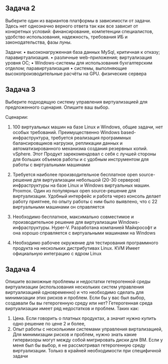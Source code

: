 ## Задача 2
Выберите один из вариантов платформы в зависимости от задачи. Здесь нет однозначно верного ответа так как все зависит от конкретных условий: финансирование, компетенции специалистов, удобство использования, надежность, требования ИБ и законодательства, фазы луны.

Задачи:
•	высоконагруженная база данных MySql, критичная к отказу;
паравиртуализация. 
•	различные web-приложения;
виртуализация уровня ОС;
•	Windows-системы для использования бухгалтерским отделом;
паравиртуализация
•	системы, выполняющие высокопроизводительные расчёты на GPU.
физические сервера

## Задача 3

Выберите подходящую систему управления виртуализацией для предложенного сценария. Опишите ваш выбор.

Сценарии:
1.	100 виртуальных машин на базе Linux и Windows, общие задачи, нет особых требований. Преимущественно Windows based-инфраструктура, требуется реализация программных балансировщиков нагрузки, репликации данных и автоматизированного механизма создания резервных копий. 
vSphere. Этот Продукт зарекомендовал с себя с лучшей стороны для больших объемов работы и с удобным инструментом для работы с виртуальными машинами

2.	Требуется наиболее производительное бесплатное open source-решение для виртуализации небольшой (20-30 серверов) инфраструктуры на базе Linux и Windows виртуальных машин.
 Proxmox. Один из популярных open source-решение для виртуализации. Удобный интерфейс и работа через консоль делает работу приятнее, по опыту работы с ним было выявлено, что с 22 виртуальными машинами он справляется

3.	Необходимо бесплатное, максимально совместимое и производительное решение для виртуализации Windows-инфраструктуры.
Hyper-V. Разработана компанией Майкрософт и она хорошо справляется с виртуальными машинами на Windows

4.	Необходимо рабочее окружение для тестирования программного продукта на нескольких дистрибутивах Linux.
KVM Имеет официальную интеграцию с ядром Linux

## Задача 4
Опишите возможные проблемы и недостатки гетерогенной среды виртуализации (использования нескольких систем управления виртуализацией одновременно) и что необходимо сделать для минимизации этих рисков и проблем. Если бы у вас был выбор, создавали бы вы гетерогенную среду или нет?
Гетерогенная среда виртуализации имеет ряд недостатков и проблем. Таких как: 
1. Цена. Если говорить о платных продуктах, а значит нужно купить одно решение по цене 2 и более, 
2. Опыт работы с несколькими системами управления виртализацией, 
Для минимизации рисков и проблем, нужно знать какие гипервизоры могут между собой мигрировать диски для ВМ.
Если у меня был бы выбор, я не рассмотривал гетерогенную среду виртуализации. Только в крайней необходимости при специфичной задачи